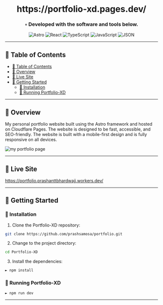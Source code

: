 <div align="center">
<h1 align="center">
<br>https://portfolio-xd.pages.dev/</h1>
<h3>◦ Developed with the software and tools below.</h3>

<p align="center">
<img src="https://img.shields.io/badge/Astro-FF5D01.svg?style=flat-square&logo=Astro&logoColor=white" alt="Astro" />
<img src="https://img.shields.io/badge/React-20232A?style=flat-square&logo=react&logoColor=61DAFB" alt="React" />
<img src="https://img.shields.io/badge/TypeScript-3178C6.svg?style=flat-square&logo=TypeScript&logoColor=white" alt="TypeScript" />
<img src="https://img.shields.io/badge/JavaScript-F7DF1E.svg?style=flat-square&logo=JavaScript&logoColor=black" alt="JavaScript" />
<img src="https://img.shields.io/badge/JSON-000000.svg?style=flat-square&logo=JSON&logoColor=white" alt="JSON" />
</p>
</div>

---

## 📖 Table of Contents

- [📖 Table of Contents](#-table-of-contents)
- [📍 Overview](#-overview)
- [🎈 Live Site](#-live-site)
- [🚀 Getting Started](#-getting-started)
  - [🔧 Installation](#-installation)
  - [🤖 Running Portfolio-XD](#-running-portfolio_v1)

---

## 📍 Overview

My personal portfolio website built using the Astro framework and hosted on Cloudflare Pages. The website is designed to be fast, accessible, and SEO-friendly. The website is built with a mobile-first design and is fully responsive on all devices.

<img src="./src/assets/images/portfolio.png" alt="my portfolio page" />

---

## 🎈 Live Site

https://portfolio.prashanttbhardwajj.workers.dev/

---

## 🚀 Getting Started

### 🔧 Installation

1. Clone the Portfolio-XD repository:

```sh
git clone https://github.com/prashsamosa/portfolio.git
```

2. Change to the project directory:

```sh
cd Portfolio-XD
```

3. Install the dependencies:

```sh
► npm install
```

### 🤖 Running Portfolio-XD

```sh
► npm run dev
```

---
